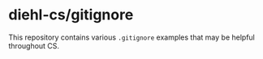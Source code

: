# diehl-cs/gitignore

This repository contains various ```.gitignore``` examples that may be helpful
throughout CS.
